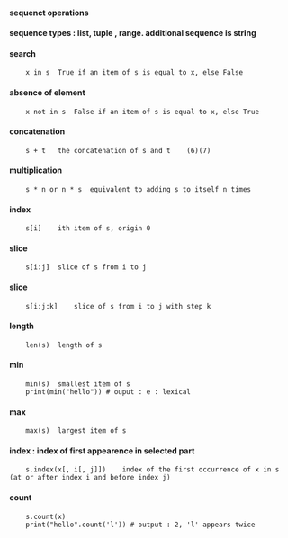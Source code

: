 #### sequenct operations
#### sequence types : list, tuple , range. additional sequence is string

#### search

        x in s 	True if an item of s is equal to x, else False 	

#### absence of element

        x not in s 	False if an item of s is equal to x, else True 	

#### concatenation 

        s + t 	the concatenation of s and t 	(6)(7)

#### multiplication


        s * n or n * s 	equivalent to adding s to itself n times 	

#### index

        s[i] 	ith item of s, origin 0 	

#### slice

        s[i:j] 	slice of s from i to j 	

#### slice

        s[i:j:k] 	slice of s from i to j with step k 	

#### length

        len(s) 	length of s 	 

#### min

        min(s) 	smallest item of s 	 
        print(min("hello")) # ouput : e : lexical

#### max

        max(s) 	largest item of s 	 

#### index : index of first appearence in selected part

        s.index(x[, i[, j]]) 	index of the first occurrence of x in s (at or after index i and before index j) 	

#### count 

        s.count(x)
        print("hello".count('l')) # output : 2, 'l' appears twice
